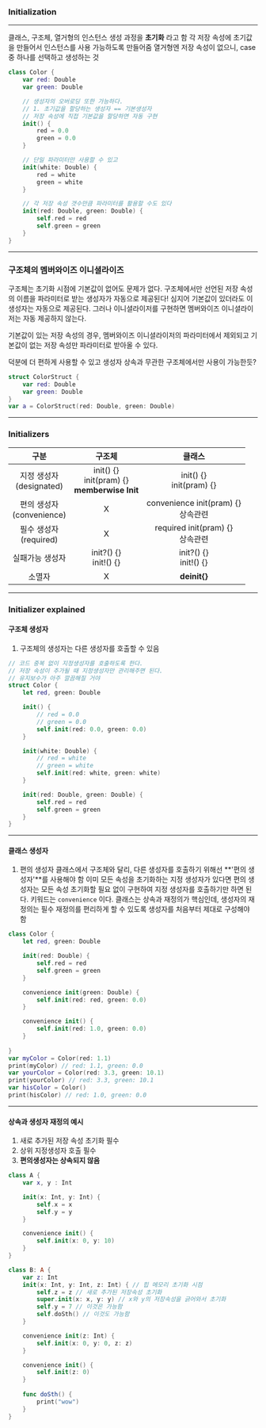 ### Initialization
---

클래스, 구조체, 열거형의 인스턴스 생성 과정을 **초기화** 라고 함
각 저장 속성에 초기값을 만들어서 인스턴스를 사용 가능하도록 만들어줌
열거형엔 저장 속성이 없으니, case 중 하나를 선택하고 생성하는 것

```swift
class Color {
    var red: Double
    var green: Double

    // 생성자의 오버로딩 또한 가능하다.
    // 1. 초기값을 할당하는 생성자 == 기본생성자
    // 저장 속성에 직접 기본값을 할당하면 자동 구현
    init() {
        red = 0.0
        green = 0.0
    }

    // 단일 파라미터만 사용할 수 있고
    init(white: Double) {
        red = white
        green = white
    }

    // 각 저장 속성 갯수만큼 파라미터를 활용할 수도 있다
    init(red: Double, green: Double) {
        self.red = red
        self.green = green
    }
}
```
---

### 구조체의 멤버와이즈 이니셜라이즈

구조체는 초기화 시점에 기본값이 없어도 문제가 없다.
구조체에서만 선언된 저장 속성의 이름을 파라미터로 받는 생성자가 자동으로 제공된다!
심지어 기본값이 있더라도 이 생성자는 자동으로 제공된다.
그러나 이니셜라이저를 구현하면 멤버와이즈 이니셜라이저는 자동 제공하지 않는다.

기본값이 있는 저장 속성의 경우, 멤버와이즈 이니셜라이저의 파라미터에서 제외되고
기본값이 없는 저장 속성만 파라미터로 받아올 수 있다.

덕분에 더 편하게 사용할 수 있고 생성자 상속과 무관한 구조체에서만 사용이 가능한듯?


```swift
struct ColorStruct {
    var red: Double
    var green: Double
}
var a = ColorStruct(red: Double, green: Double)

```
---

### Initializers

|구분|구조체|클래스|
|:---:|:---:|:---:|
|지정 생성자<br>(designated)|init() {} <br> init(pram) {} <br> **memberwise Init**|init() {} <br> init(pram) {}|
|편의 생성자<br>(convenience)|X|convenience init(pram) {} <br> 상속관련|
|필수 생성자<br>(required)|X|required init(pram) {} <br> 상속관련|
|실패가능 생성자|init?() {} <br> init!() {}|init?() {} <br> init!() {}|
|소멸자|X|**deinit{}**|
---

### Initializer explained
#### 구조체 생성자

1. 구조체의 생성자는 다른 생성자를 호출할 수 있음
```swift
// 코드 중복 없이 지정생성자를 호출하도록 한다.
// 저장 속성이 추가될 때 지정생성자만 관리해주면 된다.
// 유지보수가 아주 깔끔해질 거야
struct Color {
    let red, green: Double

    init() {
        // red = 0.0
        // green = 0.0
        self.init(red: 0.0, green: 0.0)
    }

    init(white: Double) {
        // red = white
        // green = white
        self.init(red: white, green: white)
    }

    init(red: Double, green: Double) {
        self.red = red
        self.green = green
    }
}
```
---
#### 클래스 생성자
1. 편의 생성자
클래스에서 구조체와 달리, 다른 생성자를 호출하기 위해선 **'편의 생성자'**를 사용해야 함
이미 모든 속성을 초기화하는 지정 생성자가 있다면 편의 생성자는 모든 속성 초기화할 필요 없이 구현하여 지정 생성자를 호출하기만 하면 된다.
키워드는 `convenience` 이다.
클래스는 상속과 재정의가 핵심인데, 생성자의 재정의는 필수
재정의를 편리하게 할 수 있도록 생성자를 처음부터 제대로 구성해야 함

```swift 
class Color {
    let red, green: Double

    init(red: Double) {
        self.red = red
        self.green = green
    }

    convenience init(green: Double) {
        self.init(red: red, green: 0.0)
    }

    convenience init() {
        self.init(red: 1.0, green: 0.0)
    }
    
}
var myColor = Color(red: 1.1)
print(myColor) // red: 1.1, green: 0.0
var yourColor = Color(red: 3.3, green: 10.1)
print(yourColor) // red: 3.3, green: 10.1
var hisColor = Color()
print(hisColor) // red: 1.0, green: 0.0
```
---
#### 상속과 생성자 재정의 예시
1. 새로 추가된 저장 속성 초기화 필수
2. 상위 지정생성자 호출 필수
3. **편의생성자는 상속되지 않음**

```swift
class A {
    var x, y : Int

    init(x: Int, y: Int) {
        self.x = x
        self.y = y
    }

    convenience init() {
        self.init(x: 0, y: 10)
    }
}

class B: A {
    var z: Int
    init(x: Int, y: Int, z: Int) { // 힙 메모리 초기화 시점
        self.z = z // 새로 추가된 저장속성 초기화
        super.init(x: x, y: y) // x와 y의 저장속성을 긁어와서 초기화
        self.y = 7 // 이것은 가능함
        self.doSth() // 이것도 가능함
    }

    convenience init(z: Int) {
        self.init(x: 0, y: 0, z: z)
    }

    convenience init() {
        self.init(z: 0)
    }
    
    func doSth() {
        print("wow")
    }
}
```